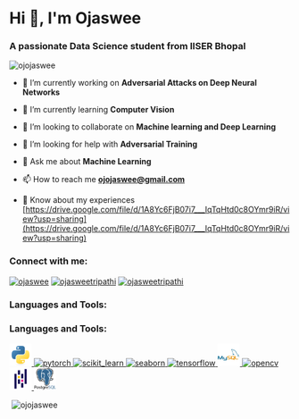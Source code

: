 # Hi 👋, I'm Ojaswee
<h3 align="left">A passionate Data Science student from IISER Bhopal</h3>
<p align="left"> <img src="https://komarev.com/ghpvc/?username=ojojaswee&label=Profile%20views&color=0e75b6&style=flat" alt="ojojaswee" /> </p>

- 🔭 I’m currently working on **Adversarial Attacks on Deep Neural Networks**

- 🌱 I’m currently learning **Computer Vision**

- 👯 I’m looking to collaborate on **Machine learning and Deep Learning**

- 🤝 I’m looking for help with **Adversarial Training**

- 💬 Ask me about **Machine Learning**

- 📫 How to reach me **ojojaswee@gmail.com**

- 📄 Know about my experiences [https://drive.google.com/file/d/1A8Yc6FjB07i7___IqTqHtd0c8OYmr9iR/view?usp=sharing](https://drive.google.com/file/d/1A8Yc6FjB07i7___IqTqHtd0c8OYmr9iR/view?usp=sharing)


<h3 align="left">Connect with me:</h3>
<p align="left">
<a href="https://www.linkedin.com/in/ojaswee-263448190" target="blank"><img align="center" src="https://raw.githubusercontent.com/rahuldkjain/github-profile-readme-generator/master/src/images/icons/Social/linked-in-alt.svg" alt="ojaswee" height="30" width="40" /></a>
<a href="https://twitter.com/ojasweetripathi" target="blank"><img align="center" src="https://raw.githubusercontent.com/rahuldkjain/github-profile-readme-generator/master/src/images/icons/Social/twitter.svg" alt="ojasweetripathi" height="30" width="40" /></a>
<a href="https://instagram.com/ojasweetripathi" target="blank"><img align="center" src="https://raw.githubusercontent.com/rahuldkjain/github-profile-readme-generator/master/src/images/icons/Social/instagram.svg" alt="ojasweetripathi" height="30" width="40" /></a>
</p>

<h3 align="left">Languages and Tools:</h3>
<h3 align="left">Languages and Tools:</h3>
<p align="left"> <a href="https://www.python.org" target="_blank" rel="noreferrer"> <img src="https://raw.githubusercontent.com/devicons/devicon/master/icons/python/python-original.svg" alt="python" width="40" height="40"/> </a> <a href="https://pytorch.org/" target="_blank" rel="noreferrer"> <img src="https://www.vectorlogo.zone/logos/pytorch/pytorch-icon.svg" alt="pytorch" width="40" height="40"/> </a> <a href="https://scikit-learn.org/" target="_blank" rel="noreferrer"> <img src="https://upload.wikimedia.org/wikipedia/commons/0/05/Scikit_learn_logo_small.svg" alt="scikit_learn" width="40" height="40"/> </a> <a href="https://seaborn.pydata.org/" target="_blank" rel="noreferrer"> <img src="https://seaborn.pydata.org/_images/logo-mark-lightbg.svg" alt="seaborn" width="40" height="40"/> </a> <a href="https://www.tensorflow.org" target="_blank" rel="noreferrer"> <img src="https://www.vectorlogo.zone/logos/tensorflow/tensorflow-icon.svg" alt="tensorflow" width="40" height="40"/> </a> <a href="https://www.mysql.com/" target="_blank" rel="noreferrer"> <img src="https://raw.githubusercontent.com/devicons/devicon/master/icons/mysql/mysql-original-wordmark.svg" alt="mysql" width="40" height="40"/> </a> <a href="https://opencv.org/" target="_blank" rel="noreferrer"> <img src="https://www.vectorlogo.zone/logos/opencv/opencv-icon.svg" alt="opencv" width="40" height="40"/> </a> <a href="https://pandas.pydata.org/" target="_blank" rel="noreferrer"> <img src="https://raw.githubusercontent.com/devicons/devicon/2ae2a900d2f041da66e950e4d48052658d850630/icons/pandas/pandas-original.svg" alt="pandas" width="40" height="40"/> </a> <a href="https://www.postgresql.org" target="_blank" rel="noreferrer"> <img src="https://raw.githubusercontent.com/devicons/devicon/master/icons/postgresql/postgresql-original-wordmark.svg" alt="postgresql" width="40" height="40"/> </a> </p>
<p>&nbsp;<img align="center" src="https://github-readme-stats.vercel.app/api?username=ojojaswee&show_icons=true&locale=en" alt="ojojaswee" /></p>

